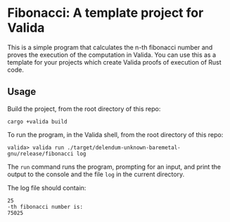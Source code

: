 # Fibonacci: A template project for Valida

This is a simple program that calculates the n-th fibonacci number and proves the execution of the computation in Valida. You can use this as a template for your projects which create Valida proofs of execution of Rust code.

## Usage

Build the project, from the root directory of this repo:

```
cargo +valida build
```

To run the program, in the Valida shell, from the root directory of this repo:

```
valida> valida run ./target/delendum-unknown-baremetal-gnu/release/fibonacci log
```

The `run` command runs the program, prompting for an input, and print the output to the console and the file `log` in the current directory.

The log file should contain:

```
25
-th fibonacci number is:
75025
```
